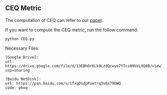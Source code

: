 ## CEQ Metric

The computation of CEQ can refer to our [paper](https://aclanthology.org/2022.acl-long.33/).

If you want to compute the CEQ metric, run the follow command:

```shell
python CEQ.py
```

Necessary Files:
```
[Google Drive]: 
url: https://drive.google.com/file/d/13EBhOrKLk9LzdQcwye7YTcs09UzLXQ8B/view?usp=sharing

[Baidu NetDisk]: 
url: https://pan.baidu.com/s/1fxqDsdpPuetrq3v6x79DWQ
code: p6oq
```

